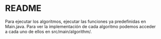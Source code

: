 # README

Para ejecutar los algoritmos, ejecutar las funciones ya predefinidas en Main.java.
Para ver la implementación de cada algoritmo podemos acceder a cada uno de ellos en src/main/algorithm/.
